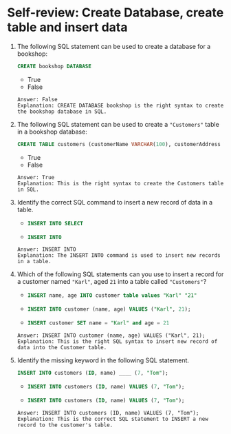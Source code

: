 # Self-review: Create Database, create table and insert data

1. The following SQL statement can be used to create a database for a bookshop:
    ```sql
    CREATE bookshop DATABASE
    ```
    - True
    - False
    ```
    Answer: False
    Explanation: CREATE DATABASE bookshop is the right syntax to create the bookshop database in SQL. 
    ```

2. The following SQL statement can be used to create a `"Customers"` table in a bookshop database:
    ```sql
    CREATE TABLE customers (customerName VARCHAR(100), customerAddress VARCHAR(100));
    ```
    - True
    - False
    ```
    Answer: True
    Explanation: This is the right syntax to create the Customers table in SQL. 
    ```

3. Identify the correct SQL command to insert a new record of data in a table.
    -   ```sql
        INSERT INTO SELECT
        ```
    -   ```sql
        INSERT INTO
        ```
    ```
    Answer: INSERT INTO
    Explanation: The INSERT INTO command is used to insert new records in a table.
    ```

4. Which of the following SQL statements can you use to insert a record for a customer named `"Karl"`, aged `21` into a table called `"Customers"`?
    -   ```sql
        INSERT name, age INTO customer table values "Karl" "21"
        ```
    -   ```sql
        INSERT INTO customer (name, age) VALUES ("Karl", 21);
        ```
    -   ```sql
        INSERT customer SET name = "Karl" and age = 21
        ```
    ```
    Answer: INSERT INTO customer (name, age) VALUES ("Karl", 21);
    Explanation: This is the right SQL syntax to insert new record of data into the Customer table.
    ```

5. Identify the missing keyword in the following SQL statement.
    ```sql
    INSERT INTO customers (ID, name) ____ (7, "Tom");
    ```
    -   ```sql
        INSERT INTO customers (ID, name) VALUES (7, "Tom");
        ```
    -   ```sql
        INSERT INTO customers (ID, name) VALUES (7, "Tom");
        ```
    ```
    Answer: INSERT INTO customers (ID, name) VALUES (7, "Tom");
    Explanation: This is the correct SQL statement to INSERT a new record to the customer's table. 
    ```